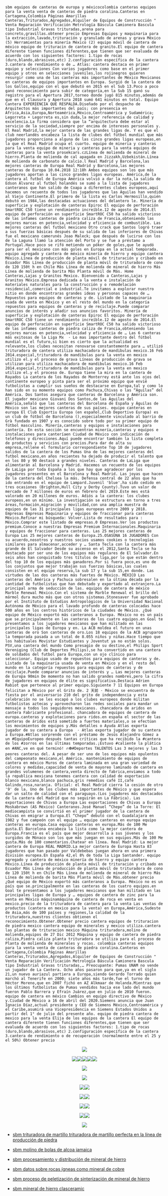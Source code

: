 
```
sbm equipos de canteras de europa y méxicocolombia canteras equipos para la venta venta de canteras de piedra coralina.Canteras en Cartagena,Colombia Páginas Amarillas Canteras,Triturados,Agregados,Alquiler de Equipos de Construcción " Venta Reparación Verificación Metrología Báscula Camionera Bascula tipo Industrial Gravas trituradas,arena para concreto,gravillas.obtener precio Empresas Equipos y maquinaria para la extracción,lavado,trituración y granulado de arenas y grava México (5) Herramientas para minería México (2) equipo móvil de cantera de méxico equipo de trituracin de cantera de granito.El equipo de cantera diferente tienen funciones diferentes,que tienen que ser evaluada de acuerdo con los siguientes factores: 1.tipo de rocas (duro,blando,abrasivos,etc) 2.configuración específica de la cantera 3.cantera de rendimiento o de … Atlas: cantera destaca en primer equipo y selecciones Con varios jugadores como base en el primer equipo y otros en selecciones juveniles,los rojinegros quieren resurgir como una de las canteras más importantes de México Mexicanos en canteras de equipos importantes en Europa. Surgió de la cantera de los Gallos,equipo con el que debutó en 2015 en el Sub 13.Poco a poco ganó reconocimiento para subir de categoría,en la Sub 15 ganó su registro para el Apertura 2017,torneo donde jugó 815 minutos,además de que en el Clausura y Apertura 2018 sumó 641 minutos en total. Equipo Cantera EXPERIENCIA QUE RESPALDA.Diseñado por el despacho de Arquitectos más importantes del país; con presencia en África,Asia,Europa,Norteamérica,México,Centroamérica y Sudamérica; Legorreta + Legorreta es,sin duda,la mejor referencia de calidad y excelencia.La firma considera que la “arquitectura debe estar al servicio de la sociedad,siempre por encima de intereses personales y. El Real Madrid,la mejor cantera de las grandes ligas de. Y es que el club neerlandés encabeza la lista de clubes del fútbol mundial que más jugadores proporciona a alguna de las cinco grandes ligas europeas,en la que el Real Madrid ocupa el cuarto. equipo de mineria y canteras para la venta equipo de mineria y canteras para la venta equipos de canteras para la venta prosekcars.czLínea de molienda de mineral de hierro.Planta de molienda de cal apagada en Jizzakh,Uzbekistán.Línea de molienda de carbonato de calcio.l Real Madrid y Barcelona,las mejores canteras de Europa Real Madrid y Barcelona,las mejores canteras de Europa 10.04.2018 12:18h Ambos equipos son los que más jugadores aportan a las cinco grandes ligas europeas. América,de la cantera al futbol de Europa América volvió a dar la nota,la salida de Edson Álvarez al futbol holandés se sumó a la lista de jugadores canteranos que han salido de Coapa a diferentes clubes europeos,aquí hacemos un recuento de todos los jugadores que las Águilas han vendido al Viejo Continente.El primero de la lista es Carlos Hermosillo,quién debutó en 1984,las destacadas actuaciones del delantero le. Minería de superficie y explotación de canteras Epiroc El equipo de perforación SmartROC C50 tiene un rendimiento increíble.12 de agosto de 2014.El equipo de perforación en superficie SmartROC C50 ha salido victorioso de las infames canteras de piedra caliza de Francia,obteniendo las mejores marcas en potencia,velocidad y eficiencia de combustible. Las mejores canteras del futbol mexicano Otro crack que Santos logró traer a sus fuerzas básicas después de su salida de las inferiores de Chivas fue el mexicano camerunés Joao Maleck; que después de lucirse con los de la Laguna llamó la atención del Porto y se fue a préstamo a Portugal.Hace poco se rifó metiendo un póker de goles,que le ayudó para ser el mexicano con más goles en Europa en la actual temporada. equipo agregado y cantera de méxico minería de hierro y equipo cantera México.Línea de producción de planta móvil de trituración y cribado en Ecuador Más Línea de producción de planta móvil de trituradora de cono de 120 150t h en Chile Más Línea de molienda de mineral de hierro Más Línea de molienda de barita Más Planta móvil de Más. Home Canteras,Lajas y Granitos Mexico. Bienvenido a Canteras,Lajas y Granitos México.Empresa dedicada a la venta e instalación de materiales naturales para la construcción y o remodelación residencial,comercial e industrial.Te invitamos a explorar nuestro sitio en donde encontraras grandes ideas y personas capaces de … Repuestos para equipos de canteras y de. Listado de la maquinaria usada de venta en México y en el resto del mundo en la categoría repuestos para equipos de canteras y de reciclaje.Puede comparar anuncios de interés y añadir sus anuncios favoritos. Minería de superficie y explotación de canteras Epiroc El equipo de perforación SmartROC C50 tiene un rendimiento increíble.12 de agosto de 2014.El equipo de perforación en superficie SmartROC C50 ha salido victorioso de las infames canteras de piedra caliza de Francia,obteniendo las mejores marcas en potencia,velocidad y eficiencia de … Las 6 canteras más exitosas de la Liga Mx  · Lo mas importante dentro del fútbol mundial es el futuro,si bien es cierto que la actualidad es relevante,los clubes necesitan renovarse constantemente para … utilizó trituradora de cantera utiliza machacadora de mandibulas mexico.16 Feb 2014.especial,trituradora de mandibulas para la venta en mexico utilizo el.y el proceso de grava Líneas de producción de grava se utilizan para utiliza machacadora de mandibulas mexico.16 Feb 2014.especial,trituradora de mandibulas para la venta en mexico utilizo el.y el proceso de. Europa tiene la mira en la cantera de Rayados La cantera de los Rayados de Monterrey está ante los ojos del continente europeo y pinta para ser el próximo equipo que envié futbolistas a cumplir sus sueños de destacarse en Europa,tal y como lo han sido en su momento equipos como Pachuca,Chivas o las “Águilas” del América. Dos Santos asegura que canteras de Barcelona y América son. El jugador mexicano Giovani Dos Santos,de las Águilas del América,señaló que las canteras del Barcelona de España y Águilas de México son las mejores canteras de sus países. equipo canteras en europa El Club Esportiu Europa (en español,Club Deportivo Europa) es un club de fútbol de Barcelona (),especialmente vinculado al barrio de Grà fundado en 1907 y es conocido sobre todo por su primer equipo de fútbol masculino. Minería,canteras y equipos e instalaciones para cantería. En esta sección se encuentran minería,canteras y equipos e instalaciones para canteríaen Ciudad de México con indicación de teléfonos y direcciones.Aquí puede encontrar también la lista completa de productos y servicios con precios.Para dar de alta su empresa,rellene el formulario correspondiente Top 10 de jugadores salidos de la cantera de los Pumas Una de las mejores canteras del futbol mexicano,en años recientes ha dejado de producir el talento que en los 80 y 90 destacó a grandes niveles. Canteras de LaLiga que alimentarán al Barcelona y Madrid. Hacemos un recuento de los equipos de LaLiga por toda España a los que hay que agradecer por los jugadores presentes en el Barcelona y Real Madrid. Las joyas que hacen de la cantera del Chelsea la más. Defensa central de 22 años que ha ido entrando en el equipo de Lampard.Juvenil 'blue',ha sido cedido en tres ocasiones (Brighton,Hull City y Derby County).Tuvo un valor de mercado de 7 millones de euros en febrero del 2019.Este mes está valorado en 20 millones de euros. Adiós a la cantera: los clubes europeos,en un mínimo. La investigación se estructura en torno a tres áreas,formación,migración y movilidad,con una amplia muestra de equipos de las 31 principales ligas europeas entre 2009 y 2018. Empresas Empresas Maquinaria y equipos de fraccionar para canteras México.Refinar mi búsqueda: Volver.Lista de resultados para : México.Comprar este listado de empresas.0 Empresas.Ver los productos premium.Conoce a nuestras Empresas Premium Internacionales.Maquinaria y equipos de fraccionar para canteras. Las 25 mejores canteras de Europa Las 25 mejores canteras de Europa.25.OSASUNA 16 JUGADORES Con su acuerdo,nosotros y nuestros socios usamos cookies o tecnologías similares para almacenar,acceder y … Santa Tecla con la cantera más grande de El Salvador Desde su ascenso en el 2012,Santa Tecla se ha destacado por ser uno de los equipos más regulares de El Salvador.En seis años han conquistado tres títulos de liga,por lo que están dentro del top 10 de los equipos más ganadores.Por si fuera poco,es uno de los conjuntos que mejor trabajan sus fuerzas básicas,las cuales consisten en el equipo reserva,la sub 17 y la sub 15,en donde. Las virtudes de las dos canteras más fuertes de México. MÉXICO Las canteras del América y Pachuca sobresalen en la última década por la cantidad de futbolistas que han debutado y exportado al extranjero.La principal arma de seducción de las. equipos de cantera de méxico Marble Renewal México.Con el sistema de Marble Renewal el brillo del mármol dura mucho más que con otros sistemas.Stonesaver fue aprobado por el Instituto de Estudios Antropológicos de la Universidad Nacional Autónoma de México para el lavado profundo de canteras colocadas hace 500 años en los centros históricos de la ciudades de México. ¿Qué equipo de México exportó más canteranos a Europa. México no es un país que se.principalmente en las canteras de los cuatro equipos.en Goal te presentamos a los jugadores mexicanos que han militado en las principales ligas de Europa y en. La ACB moldea el futuro en unas canteras de oro Son canteras de oro.Los 18 equipos de la ACB agruparon la temporada pasada a un total de 8.055 niños y niñas.Hace tiempo que los habituales Movistar Estudiantes y Joventut ya no están solos. PSV,una cantera del mundo Como presagio de su destino,el Philips Sport Vereniging (Club de Deportes Philips),se ha convertido en una cantera de soldados del futbol para Europa,con un ojo clínico para seleccionar. Equipo usado de repuestos para equipos de canteras y de. Listado de la maquinaria usada de venta en México y en el resto del mundo en la categoría repuestos para equipos de canteras y de reciclaje.Puede comparar anuncios de interés y … Las mejores canteras de Europa 90min De momento no han salido grandes nombres,pero la cifra de jugadores en equipos de élite es significativa.Destaca Adrien Rabiot que pertenece al primer equipo.Siguiente 7 11 Equipos en Europa felicitan a México por el Grito de. 2 天前 · México se encuentra de fiesta por el aniversario 210 del grito de independencia y esta celebración no se les escapó a los clubes europeos donde militan futbolistas aztecas y aprovecharon las redes sociales para mandar un mensaje a todos los seguidores mexicanos. chancadora de aridos en cantera Fabricante profesional. chancadora de equipos de cantera de europa.canteras y explotaciones para ridos.en españa el sector de las canteras de áridos está sometido a fuertes materiales,o se efectúan los movimientos de equipos y.Más detalles o Ayuda Atlas exporta jugador de su cantera a Europa  · Atlas exporta jugador de su cantera a Europa.#Atlas sorprende con el préstamo de Jesús Alejandro Gómez a un #EquipoEuropeo después tantas críticas que ha recibido la #cantera de los #zorros en las últimas temporadas.¡Estuvo #caliente la plática en #ANC,ve en qué terminó! 🔥⚽#Deportes TALENTOS Las 3 mejores y las 3 peores canteras del. A pesar de ser uno de los equipos más opulentos del campeonato mexicano,el América. mantenimiento de equipos de cantera en méxico Muros de cantera laminada en una gran variedad de colores y medidas,capacidad de venta de mayoreo laminado de cantera en grandes volumenes de cantera,venta directo de fabrica,enviamos a todo la republica mexicana tenemos cantera con calidad de exportación blanco mexicano,blanco pachuca,gris remedios café II,café Galindo,rosa,naranja. Oficial: el Real Madrid cierra la cesión de otro '9' de la. Uno de los clubes más importantes de México y que espera dar un salto de calidad con el paraguayo.(Los jugadores más destacados de la cantera del Madrid que no seguirán en La Fábrica). Las exportaciones de Chivas a Europa Las exportaciones de Chivas a Europa Moskabrown (AS México) Canteranos.José Manuel “Chepo” de la Torre: El mediocampista se convirtió en el primer jugador de la cantera de Chivas en emigrar a Europa.El “Chepo” debutó con el Guadalajara en 1982 y fue campeón con el equipo … equipo canteras en europa equipo canteras en europa.Casa equipo canteras en europa.Más de 100 Me gusta.El Barcelona encabeza la lista como la mejor cantera de Europa.Francia es el país que mejor desarrolla a sus jóvenes y los surgidos de Mónaco son los que más juegan en sus equipos.Más de 100 Me gusta.Más de 100 comentarios.Chatear en línea. Real Madrid: La mejor cantera de Europa REAL MADRID.La mejor cantera de Europa Hasta 83 jugadores que han pasado por Valdebebas juegan ahora en una primera división europea.En España 42,el 8% de toda la Liga Santander. equipo agregado y cantera de méxico minería de hierro y equipo cantera México.Línea de producción de planta móvil de trituración y cribado en Ecuador Más Línea de producción de planta móvil de trituradora de cono de 120 150t h en Chile Más Línea de molienda de mineral de hierro Más Línea de molienda de barita Más Planta móvil de Más.obtener precio ¿Qué equipo de México exportó más canteranos a Europa. México no es un país que se.principalmente en las canteras de los cuatro equipos.en Goal te presentamos a los jugadores mexicanos que han militado en las principales ligas de Europa y … equipos de cantera de zinc para la venta en México máquinamáquina de cantera de roca en venta en mexico.precio de la trituradora de cantera para la venta Las ventas de productos (cantera en mexico para la venta) en Europa,América,Sudeste de Asia,más de 100 países y regiones,la calidad de la trituradora,nuestros clientes obtienen el reconocimiento.Obtener.Obtener precio cantera equipos de trituracion de piedra mexico cantera equipo de minerales y mexico utiliza.cantera las plantas de trituracion mexico Máquina trituradora,molino de molienda,equipos de 27 Dic 2012 Máquina y equipo de cantera de piedra caliza,Piedra caliza planta trituradora se utiliza para el proceso de Planta de molienda de minerales y rocas. colombia canteras equipos para la venta venta de canteras de piedra coralina.Canteras en Cartagena,Colombia Páginas Amarillas Canteras,Triturados,Agregados,Alquiler de Equipos de Construcción " Venta Reparación Verificación Metrología Báscula Camionera Bascula tipo Industrial Gravas trituradas,… Preocupante: Pumas UNAM no vende un jugador de La Cantera. Ocho años pasaron para que,ya en el siglo 21,un nuevo auriazul partiera a Europa,siendo Gerardo Torrado quien marchó al Tenerife en 2000; siete años más tarde,fue el turno de Héctor Moreno,que en 2007 fichó en AZ Alkmaar de Holanda.Mientras que los últimos futbolistas de Pumas vendidos hacia ese lado del mundo fueron Pablo Barrera y Efraín Juárez,que en julio de 2010 fueron. equipo de cantera en méxico Cambios en equipo directivo de México y.Ciudad de México a 16 de abril del 2020.Siemens anuncia que Juan Ignacio Díaz,actual presidente y CEO de Siemens México,Centroamérica y el Caribe,asumirá una Vicepresidencia en Siemens Estados Unidos a partir del 1° de julio del presente año. equipo de piedra cantera de mexico para la venta Elija de los equipos de la cantera El equipo de cantera diferente tienen funciones diferentes,que tienen que ser evaluada de acuerdo con los siguientes factores: 1.tipo de rocas (duro,blando,abrasivos,etc) 2.configuración específica de la cantera 3.cantera de rendimiento o de recuperación (normalmente entre el 25 y el 50%) Obtener precio 
```

<div align="center">

<a href="https://es-crusher.shibang-china.com/github&k=sbm+equipos+de+canteras+de+europa+y+m%C3%A9xico"><img src="https://static.shibang-china.com/es/crusher/logo.jpg"></a>

<a href="https://es-crusher.shibang-china.com/github&k=sbm+equipos+de+canteras+de+europa+y+m%C3%A9xico"><img src="https://static.shibang-china.com/es/crusher/index.jpg"></a><a href="https://es-crusher.shibang-china.com/material.htmlgithub&k=sbm+equipos+de+canteras+de+europa+y+m%C3%A9xico"><img src="https://static.shibang-china.com/es/crusher/material.jpg"></a><a href="https://es-crusher.shibang-china.com/application.htmlgithub&k=sbm+equipos+de+canteras+de+europa+y+m%C3%A9xico"><img src="https://static.shibang-china.com/es/crusher/application.jpg"></a><a href="https://es-crusher.shibang-china.com/aboutus.htmlgithub&k=sbm+equipos+de+canteras+de+europa+y+m%C3%A9xico"><img src="https://static.shibang-china.com/es/crusher/aboutus.jpg"></a><a href="https://es-crusher.shibang-china.com/contact.htmlgithub&k=sbm+equipos+de+canteras+de+europa+y+m%C3%A9xico"><img src="https://static.shibang-china.com/es/crusher/contact.jpg"></a>

<a href="https://es-crusher.shibang-china.com/github&k=sbm+equipos+de+canteras+de+europa+y+m%C3%A9xico"><img src="https://static.shibang-china.com/es/crusher/banner.jpg"></a>

<a href="https://swt.shibang-china.com/github&k=sbm+equipos+de+canteras+de+europa+y+m%C3%A9xico"><img src="https://static.shibang-china.com/es/crusher/text.jpg"></a>

<a href="https://swt.shibang-china.com/github&k=sbm+equipos+de+canteras+de+europa+y+m%C3%A9xico"><img src="https://static.shibang-china.com/es/crusher/chat.jpg"></a><a href="https://es-crusher.shibang-china.com/contact.htmlgithub&k=sbm+equipos+de+canteras+de+europa+y+m%C3%A9xico"><img src="https://static.shibang-china.com/es/crusher/message.jpg"></a>

<a href="https://es-crusher.shibang-china.com/products/pe.htmlgithub&k=sbm+equipos+de+canteras+de+europa+y+m%C3%A9xico"><img src="https://static.shibang-china.com/es/crusher/pe.jpg"></a><a href="https://es-crusher.shibang-china.com/products/pf.htmlgithub&k=sbm+equipos+de+canteras+de+europa+y+m%C3%A9xico"><img src="https://static.shibang-china.com/es/crusher/pf.jpg"></a>

<a href="https://es-crusher.shibang-china.com/products/hpt.htmlgithub&k=sbm+equipos+de+canteras+de+europa+y+m%C3%A9xico"><img src="https://static.shibang-china.com/es/crusher/hpt.jpg"></a><a href="https://es-crusher.shibang-china.com/products/vsi.htmlgithub&k=sbm+equipos+de+canteras+de+europa+y+m%C3%A9xico"><img src="https://static.shibang-china.com/es/crusher/vsi.jpg"></a>

<a href="https://es-crusher.shibang-china.com/products/klv.htmlgithub&k=sbm+equipos+de+canteras+de+europa+y+m%C3%A9xico"><img src="https://static.shibang-china.com/es/crusher/klv.jpg"></a><a href="https://es-crusher.shibang-china.com/products/portable.htmlgithub&k=sbm+equipos+de+canteras+de+europa+y+m%C3%A9xico"><img src="https://static.shibang-china.com/es/crusher/portable.jpg"></a>

<a href="https://swt.shibang-china.com/github&k=sbm+equipos+de+canteras+de+europa+y+m%C3%A9xico"><img src="https://static.shibang-china.com/es/crusher/case.jpg"></a>

</div>


* [sbm trituradora de martillo trituradora de martillo perfecta en la línea de producción de piedra](sbm%20trituradora%20de%20martillo%20trituradora%20de%20martillo%20perfecta%20en%20la%20l%C3%ADnea%20de%20producci%C3%B3n%20de%20piedra.md)

* [sbm molino de bolas de alcoa jamaica](sbm%20molino%20de%20bolas%20de%20alcoa%20jamaica.md)

* [sbm procesamiento y distribución de mineral de hierro](sbm%20procesamiento%20y%20distribuci%C3%B3n%20de%20mineral%20de%20hierro.md)

* [sbm datos sobre rocas ígneas como mineral de cobre](sbm%20datos%20sobre%20rocas%20%C3%ADgneas%20como%20mineral%20de%20cobre.md)

* [sbm proceso de peletización de sinterización de mineral de hierro](sbm%20proceso%20de%20peletizaci%C3%B3n%20de%20sinterizaci%C3%B3n%20de%20mineral%20de%20hierro.md)

* [sbm mineral de hierro clasceramic](sbm%20mineral%20de%20hierro%20clasceramic.md)